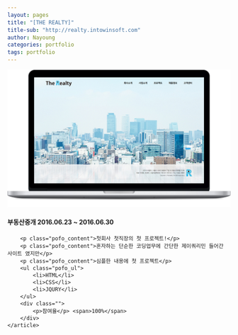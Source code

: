 ```yaml
---
layout: pages
title: "[THE REALTY]"
title-sub: "http://realty.intowinsoft.com"
author: Nayoung
categories: portfolio
tags: portfolio
---
```




<section class="pofo_con">
	<article>
		<a href="http://realty.intowinsoft.com" target="_blank">
			<img src="/assets/porefolio_01.jpg">
		</a>
	</article>
	<article class="pofo_left">
		<h4>부동산중개
			<span>2016.06.23 ~ 2016.06.30</span>
		</h4>

		<p class="pofo_content">첫회사 첫직장의 첫 프로젝트!</p>
		<p class="pofo_content">혼자하는 단순한 코딩업무에 간단한 제이쿼리민 들어간 사이트 였지만</p>
		<p class="pofo_content">심플한 내용에 첫 프로젝트</p>
		<ul class="pofo_ul">
			<li>HTML</li>
			<li>CSS</li>
			<li>JQURY</li>
		</ul>		
		<div class="">
			<p>참여율</p> <span>100%</span>
		</div>
	</article>
</section>


<!-- <a href="http://realty.intowinsoft.com">
	<img src="https://jjeonn.github.io/assets/porefolio01.png" style="width:50%;">
</a>
[![더리얼티](/assets/porefolio01.png)](http://realty.intowinsoft.com){: target="_blank"}
[![더리얼티](/assets/01.jpg)](http://realty.intowinsoft.com){: target="_blank"} -->
